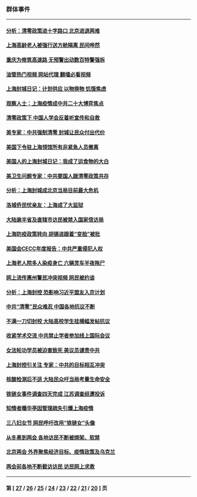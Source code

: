 ### 群体事件
---
#### [分析：清零政策进十字路口 北京进退两难](../../pages/ncid279/n13722760.md?04292045) 
#### [上海高龄老人被强行送方舱隔离 民间哗然](../../pages/ncid279/n13717318.md?04292045) 
#### [重庆为修筑高速路 无预警出动数百特警强拆](../../pages/ncid279/n13716893.md?04292045) 
#### [油管热门视频 网站代理 翻墙必看视频](http://209.222.30.114:81/youtube.html?04292045)
#### [上海封城日记：计划供应 以物换物 饥饿焦虑](../../pages/ncid279/n13715646.md?04292045) 
#### [观察人士：上海疫情成中共二十大博弈焦点](../../pages/ncid279/n13713349.md?04292045) 
#### [清零政策下 中国人学会反着听宣传和自救](../../pages/ncid279/n13711002.md?04292045) 
#### [美专家：中共强制清零 封城让民众付出代价](../../pages/ncid279/n13709482.md?04292045) 
#### [美国下令驻上海领馆所有非紧急人员撤离](../../pages/ncid279/n13709373.md?04292045) 
#### [美国人的上海封城日记：我成了运食物的大白](../../pages/ncid279/n13707573.md?04292045) 
#### [美卫生问题专家：中共要国人跟清零政策共存](../../pages/ncid279/n13705925.md?04292045) 
#### [分析：上海封城成北京当局目前最大危机](../../pages/ncid279/n13702771.md?04292045) 
#### [洛城侨民忧亲友：上海成了大监狱](../../pages/ncid279/n13693937.md?04292045) 
#### [大陆逾半省及直辖市访民被禁入国家信访局](../../pages/ncid279/n13689201.md?04292045) 
#### [上海防疫政策转向 胡锡进跟着“变脸”被批](../../pages/ncid279/n13688098.md?04292045) 
#### [美国会CECC年度报告：中共严重侵犯人权](../../pages/ncid279/n13687784.md?04292045) 
#### [上海老人院多人染疫身亡 六辆灵车半夜拖尸](../../pages/ncid279/n13687060.md?04292045) 
#### [网上流传惠州警民冲突视频 网民被约谈](../../pages/ncid279/n13687562.md?04292045) 
#### [分析：上海封控 恐影响习近平盟友入京计划](../../pages/ncid279/n13686881.md?04292045) 
#### [中共“清零”民众难忍 中国各地抗议不断](../../pages/ncid279/n13685186.md?04292045) 
#### [不满一刀切封校 大陆高校学生挂横幅发帖抗议](../../pages/ncid279/n13683669.md?04292045) 
#### [收紧学术交流 中共禁止学者参加线上国际会议](../../pages/ncid279/n13684255.md?04292045) 
#### [女法轮功学员被迫害致死 美议员谴责中共](../../pages/ncid279/n13682069.md?04292045) 
#### [上海封控引关注 专家：中共的目标相互冲突](../../pages/ncid279/n13679402.md?04292045) 
#### [核酸检测后不适 大陆民众吁当局考量生命安全](../../pages/ncid279/n13674223.md?04292045) 
#### [铁链女事件调查四天完成 江苏调查组遭投诉](../../pages/ncid279/n13673940.md?04292045) 
#### [知情者曝华亭因管理疏失引爆上海疫情](../../pages/ncid279/n13642418.md?04292045) 
#### [三八妇女节 网民呼吁改用“铁链女”头像](../../pages/ncid279/n13629332.md?04292045) 
#### [从冬奥到两会 各地访民不断被绑架、软禁](../../pages/ncid279/n13623432.md?04292045) 
#### [北京两会 外界聚焦经济目标、疫情政策及乌克兰](../../pages/ncid279/n13622785.md?04292045) 
#### [两会前各地不断截访访民 访民网上求救](../../pages/ncid279/n13606281.md?04292045) 

---
#### 第 [ [27](./27.md?04292045) / [26](./26.md?04292045) / [25](./25.md?04292045) / [24](./24.md?04292045) / [23](./23.md?04292045) / [22](./22.md?04292045) / [21](./21.md?04292045) / [20](./20.md?04292045) ] 页
